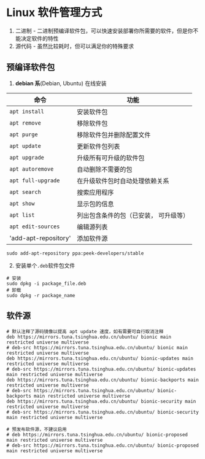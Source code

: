 # Linux 软件管理方式

1. 二进制 - 二进制预编译软件包，可以快速安装部署你所需要的软件，但是你不能决定软件的特性
2. 源代码 - 虽然比较耗时，但可以满足你的特殊要求

## 预编译软件包

1. **debian 系**(Debian, Ubuntu) 在线安装

| 命令               | 功能                                  |
| ------------------ | ------------------------------------- |
| `apt install`      | 安装软件包                            |
| `apt remove`       | 移除软件包                            |
| `apt purge`        | 移除软件包并删除配置文件              |
| `apt update`       | 更新软件包列表                        |
| `apt upgrade`      | 升级所有可升级的软件包                |
| `apt autoremove`   | 自动删除不需要的包                    |
| `apt full-upgrade` | 在升级软件包时自动处理依赖关系        |
| `apt search`       | 搜索应用程序                          |
| `apt show`         | 显示包的信息                          |
| `apt list`         | 列出包含条件的包（已安装， 可升级等） |
| `apt edit-sources` | 编辑源列表                            |
| 'add-apt-repository' | 添加软件源                            |
```shell
sudo add-apt-repository ppa:peek-developers/stable
```

2. 安装单个`.deb`软件包文件

```shell
# 安装
sudo dpkg -i package_file.deb
# 卸载
sudo dpkg -r package_name
```



## 软件源

```
# 默认注释了源码镜像以提高 apt update 速度，如有需要可自行取消注释
deb https://mirrors.tuna.tsinghua.edu.cn/ubuntu/ bionic main restricted universe multiverse
# deb-src https://mirrors.tuna.tsinghua.edu.cn/ubuntu/ bionic main restricted universe multiverse
deb https://mirrors.tuna.tsinghua.edu.cn/ubuntu/ bionic-updates main restricted universe multiverse
# deb-src https://mirrors.tuna.tsinghua.edu.cn/ubuntu/ bionic-updates main restricted universe multiverse
deb https://mirrors.tuna.tsinghua.edu.cn/ubuntu/ bionic-backports main restricted universe multiverse
# deb-src https://mirrors.tuna.tsinghua.edu.cn/ubuntu/ bionic-backports main restricted universe multiverse
deb https://mirrors.tuna.tsinghua.edu.cn/ubuntu/ bionic-security main restricted universe multiverse
# deb-src https://mirrors.tuna.tsinghua.edu.cn/ubuntu/ bionic-security main restricted universe multiverse

# 预发布软件源，不建议启用
# deb https://mirrors.tuna.tsinghua.edu.cn/ubuntu/ bionic-proposed main restricted universe multiverse
# deb-src https://mirrors.tuna.tsinghua.edu.cn/ubuntu/ bionic-proposed main restricted universe multiverse
```

